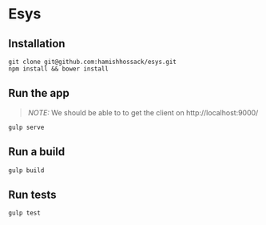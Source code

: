 # Esys

## Installation
```cli
git clone git@github.com:hamishhossack/esys.git
npm install && bower install
```

## Run the app
> *NOTE:* We should be able to to get the client on http://localhost:9000/ 

```cli
gulp serve
```

## Run a build
```cli
gulp build
```

## Run tests
```cli
gulp test
```
